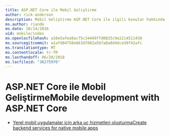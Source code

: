 ```yaml
---
title: ASP.NET Core ile Mobil Geliştirme
author: rick-anderson
description: Mobil Geliştirme ASP.NET Core ile ilgili konular hakkında bilgi edinin.
ms.author: riande
ms.date: 10/14/2016
uid: mobile/index
ms.openlocfilehash: a10e5afea9ac75c34449ffd0825c9a2214511450
ms.sourcegitcommit: a1afd04758e663d7062a5bfa8a0d4dca38f42afc
ms.translationtype: MT
ms.contentlocale: tr-TR
ms.lasthandoff: 06/20/2018
ms.locfileid: "36275976"
---
```

# <a name="mobile-development-with-aspnet-core"></a><span data-ttu-id="d62ce-103">ASP.NET Core ile Mobil Geliştirme</span><span class="sxs-lookup"><span data-stu-id="d62ce-103">Mobile development with ASP.NET Core</span></span>

*   [<span data-ttu-id="d62ce-104">Yerel mobil uygulamalar için arka uç hizmetleri oluşturma</span><span class="sxs-lookup"><span data-stu-id="d62ce-104">Create backend services for native mobile apps</span></span>](native-mobile-backend.md)
